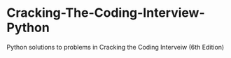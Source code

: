 # Cracking-The-Coding-Interview-Python
Python solutions to problems in Cracking the Coding Interveiw (6th Edition)
